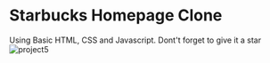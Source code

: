 # Starbucks Homepage Clone

Using Basic HTML, CSS and Javascript.
Dont't forget to give it a star
![project5](https://user-images.githubusercontent.com/115362063/236684871-a39f829d-5294-410d-afb8-502054a016d4.jpeg)
